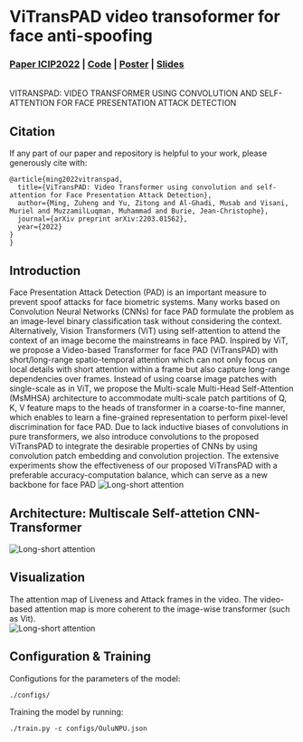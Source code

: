 # ViTransPAD video transoformer for face anti-spoofing 

### [Paper ICIP2022](https://arxiv.org/pdf/2203.01562.pdf) | [Code](https://github.com/hengxyz/ViTransPAD) | [Poster](https://drive.google.com/file/d/1P-xVT7uSp-SIu2yvRvfYiq3T0Pkqc9j4/view?usp=sharing) | [Slides](https://drive.google.com/file/d/1kS81q4-msA5JGNFv983QS0nEuBTeDJkm/view?usp=sharing) 

<br>VITRANSPAD: VIDEO TRANSFORMER USING CONVOLUTION AND SELF-ATTENTION FOR FACE PRESENTATION ATTACK DETECTION <br>


<!-- ---------------------------------------------- -->
## Citation
If any part of our paper and repository is helpful to your work, please generously cite with:
```
@article{ming2022vitranspad,
  title={ViTransPAD: Video Transformer using convolution and self-attention for Face Presentation Attack Detection},
  author={Ming, Zuheng and Yu, Zitong and Al-Ghadi, Musab and Visani, Muriel and MuzzamilLuqman, Muhammad and Burie, Jean-Christophe},
  journal={arXiv preprint arXiv:2203.01562},
  year={2022}
}
}
```

<!-- ---------------------------------------------- -->
## Introduction 
Face Presentation Attack Detection (PAD) is an important measure to prevent spoof attacks for face biometric systems.
Many works based on Convolution Neural Networks (CNNs) for face PAD formulate the problem as an image-level binary
classification task without considering the context. Alternatively, Vision Transformers (ViT) using self-attention to
attend the context of an image become the mainstreams in face PAD. Inspired by ViT, we propose a Video-based Transformer for face PAD (ViTransPAD) with short/long-range spatio-temporal attention which can not only focus on local details with short attention within a frame but also capture
long-range dependencies over frames. Instead of using coarse image patches with single-scale as in ViT, we propose the
Multi-scale Multi-Head Self-Attention (MsMHSA) architecture to accommodate multi-scale patch partitions of Q, K, V
feature maps to the heads of transformer in a coarse-to-fine manner, which enables to learn a fine-grained representation
to perform pixel-level discrimination for face PAD. Due to lack inductive biases of convolutions in pure transformers,
we also introduce convolutions to the proposed ViTransPAD to integrate the desirable properties of CNNs by using convolution patch embedding and convolution projection. The extensive experiments show the effectiveness of our proposed ViTransPAD with a preferable accuracy-computation
balance, which can serve as a new backbone for face PAD 
![Long-short attention](https://github.com/hengxyz/ViTransPAD/blob/main/figs/fig3_videoattention_cropped.jpg)

## Architecture: Multiscale Self-attetion CNN-Transformer 
![Long-short attention](https://github.com/hengxyz/ViTransPAD/blob/main/figs/fig1_architecture_multiSA.jpg)


## Visualization 
The attention map of Liveness and Attack frames in the video. The video-based attention map is more coherent to the image-wise transformer (such as Vit).  
![Long-short attention](https://github.com/hengxyz/ViTransPAD/blob/main/figs/visualisation.jpg)
 


<!-- ---------------------------------------------- -->
## Configuration & Training
Configutions for the parameters of the model: 
```
./configs/                                                
```


Training the model by running: 
```
./train.py -c configs/OuluNPU.json                                                   
```

<!-- ---------------------------------------------- -->
